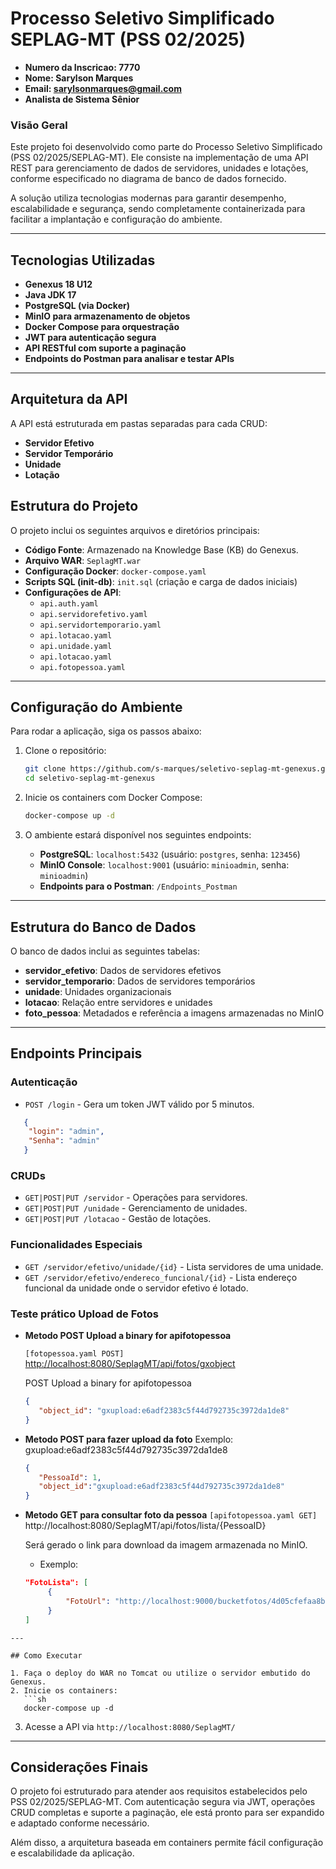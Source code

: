 # Processo Seletivo Simplificado SEPLAG-MT (PSS 02/2025)

- **Numero da Inscricao: 7770**
- **Nome: Sarylson Marques**
- **Email: sarylsonmarques@gmail.com**
- **Analista de Sistema Sênior**

### Visão Geral
Este projeto foi desenvolvido como parte do Processo Seletivo Simplificado (PSS 02/2025/SEPLAG-MT). Ele consiste na implementação de uma API REST para gerenciamento de dados de servidores, unidades e lotações, conforme especificado no diagrama de banco de dados fornecido.

A solução utiliza tecnologias modernas para garantir desempenho, escalabilidade e segurança, sendo completamente containerizada para facilitar a implantação e configuração do ambiente.

---

## Tecnologias Utilizadas
- **Genexus 18 U12**
- **Java JDK 17**
- **PostgreSQL (via Docker)**
- **MinIO para armazenamento de objetos**
- **Docker Compose para orquestração**
- **JWT para autenticação segura**
- **API RESTful com suporte a paginação**
- **Endpoints do Postman para analisar e testar APIs**
---

## Arquitetura da API
A API está estruturada em pastas separadas para cada CRUD:
- **Servidor Efetivo**
- **Servidor Temporário**
- **Unidade**
- **Lotação**

## Estrutura do Projeto

O projeto inclui os seguintes arquivos e diretórios principais:

- **Código Fonte**: Armazenado na Knowledge Base (KB) do Genexus.
- **Arquivo WAR**: `SeplagMT.war`
- **Configuração Docker**: `docker-compose.yaml`
- **Scripts SQL (init-db)**: `init.sql` (criação e carga de dados iniciais)
- **Configurações de API**:
  - `api.auth.yaml`
  - `api.servidorefetivo.yaml`
  - `api.servidortemporario.yaml`
  - `api.lotacao.yaml`
  - `api.unidade.yaml`
  - `api.lotacao.yaml`
  - `api.fotopessoa.yaml`
---

## Configuração do Ambiente

Para rodar a aplicação, siga os passos abaixo:

1. Clone o repositório:
   ```sh
   git clone https://github.com/s-marques/seletivo-seplag-mt-genexus.git
   cd seletivo-seplag-mt-genexus
   ```

2. Inicie os containers com Docker Compose:
   ```sh
   docker-compose up -d
   ```

3. O ambiente estará disponível nos seguintes endpoints:
   - **PostgreSQL**: `localhost:5432` (usuário: `postgres`, senha: `123456`)
   - **MinIO Console**: `localhost:9001` (usuário: `minioadmin`, senha: `minioadmin`)
   - **Endpoints para o Postman**: `/Endpoints_Postman`

---

## Estrutura do Banco de Dados

O banco de dados inclui as seguintes tabelas:

- **servidor_efetivo**: Dados de servidores efetivos
- **servidor_temporario**: Dados de servidores temporários
- **unidade**: Unidades organizacionais
- **lotacao**: Relação entre servidores e unidades
- **foto_pessoa**: Metadados e referência a imagens armazenadas no MinIO

---

## Endpoints Principais

### Autenticação
- `POST /login` - Gera um token JWT válido por 5 minutos.
```json
   {
    "login": "admin",
    "Senha": "admin"
   }
```
### CRUDs
- `GET|POST|PUT /servidor` - Operações para servidores.
- `GET|POST|PUT /unidade` - Gerenciamento de unidades.
- `GET|POST|PUT /lotacao` - Gestão de lotações.

### Funcionalidades Especiais
- `GET /servidor/efetivo/unidade/{id}` - Lista servidores de uma unidade.
- `GET /servidor/efetivo/endereco_funcional/{id}` - Lista endereço funcional da unidade onde o servidor efetivo é lotado.

### Teste prático Upload de Fotos
- **Metodo POST Upload a binary for apifotopessoa**

   ```[fotopessoa.yaml POST]``` 
  [ http://localhost:8080/SeplagMT/api/fotos/gxobject](http://localhost:8080/SeplagMT/api/fotos/gxobject)

   POST Upload a binary for apifotopessoa
   ```json
   {
      "object_id": "gxupload:e6adf2383c5f44d792735c3972da1de8"
   }
   ```

- **Metodo POST para fazer upload da foto**
Exemplo: gxupload:e6adf2383c5f44d792735c3972da1de8
   ```json
   {
      "PessoaId": 1,
      "object_id":"gxupload:e6adf2383c5f44d792735c3972da1de8"
   }
   ```
- **Metodo GET para consultar foto da pessoa**
```[apifotopessoa.yaml GET]``` 
   http://localhost:8080/SeplagMT/api/fotos/lista/{PessoaID}

   Será gerado o link para download da imagem armazenada no MinIO.
   - Exemplo:
   ```json
   "FotoLista": [
        {
            "FotoUrl": "http://localhost:9000/bucketfotos/4d05cfefaa8bef6a37202a599a1d9078.jpg?X-Amz-Algorithm=AWS4-HMAC-SHA256&X-Amz-Date=20250409T180747Z&X-Amz-SignedHeaders=host&X-Amz-Credential=Q9puyJNIPII7ZEecmla3%2F20250409%2Fus-east-1%2Fs3%2Faws4_request&X-Amz-Expires=300&X-Amz-Signature=e303e3f96c9366394918c012188690fd691df5343f1d73b0a521704b64ea7e3b"
        }
   ] 
```
---

## Como Executar

1. Faça o deploy do WAR no Tomcat ou utilize o servidor embutido do Genexus.
2. Inicie os containers:
   ```sh
   docker-compose up -d
   ```
3. Acesse a API via `http://localhost:8080/SeplagMT/`

---

## Considerações Finais

O projeto foi estruturado para atender aos requisitos estabelecidos pelo PSS 02/2025/SEPLAG-MT. Com autenticação segura via JWT, operações CRUD completas e suporte a paginação, ele está pronto para ser expandido e adaptado conforme necessário.

Além disso, a arquitetura baseada em containers permite fácil configuração e escalabilidade da aplicação.


